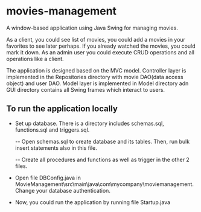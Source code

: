 # movies-management
A window-based application using Java Swing for managing movies.

As a client, you could see list of movies, you could add a movies in your favorites to see later perhaps. If you already watched the movies, you could mark it down.
As an admin user you could execute CRUD operations and all operations like a client.

The application is designed based on the MVC model. Controller layer is implemented in the Repositories directory with movie DAO(data access object) and user DAO. Model layer is implemented in Model directory adn GUI directory contains all Swing frames which interact to users.

## To run the application locally

- Set up database. There is a directory includes schemas.sql, functions.sql and triggers.sql.

   -- Open schemas.sql to create database and its tables. Then, run bulk insert statements also in this file.

   -- Create all procedures and functions as well as trigger in the other 2 files.

- Open file DBConfig.java in MovieManagement\src\main\java\com\mycompany\moviemanagement. Change your database authentication.

- Now, you could run the application by running file Startup.java
